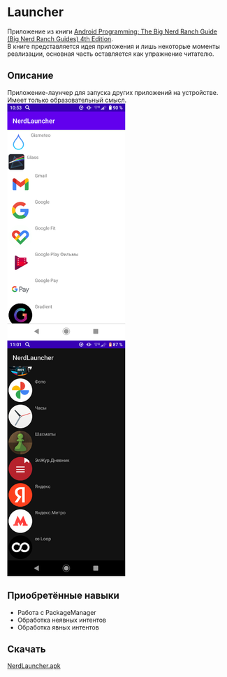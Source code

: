 # Launcher
Приложение из книги [Android Programming: The Big Nerd Ranch Guide (Big Nerd Ranch Guides) 4th Edition](https://www.amazon.com/Android-Programming-Ranch-Guide-Guides/dp/0135245125/ref=dp_ob_title_bk).    
В книге представляется идея приложения и лишь некоторые моменты реализации, основная часть оставляется как упражнение читателю.
## Описание
Приложение-лаунчер для запуска других приложений на устройстве. Имеет только образовательный смысл.
<img src="https://github.com/BelDim04/bignerdranchLauncher/blob/master/Screenshot_20210718-105355.png" alt="Иллюстрация" width="270"/>
<img src="https://github.com/BelDim04/bignerdranchLauncher/blob/master/Screenshot_20210718-110151.png" alt="Иллюстрация" width="270"/>
## Приобретённые навыки
- Работа с PackageManager
- Обработка неявных интентов
- Обработка явных интентов
## Скачать
[NerdLauncher.apk](https://github.com/BelDim04/bignerdranchLauncher/blob/master/NerdLauncher.apk)
